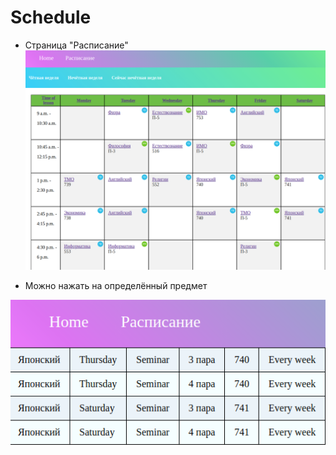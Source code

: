 # Schedule

- Страница "Расписание"
![rм](/readme1.png)

- Можно нажать на определённый предмет

![vаааааdаffаfgаfqhgаd](/readme2.png)
